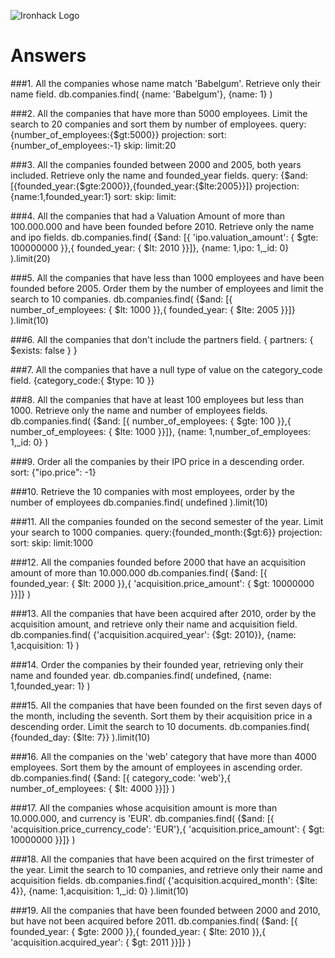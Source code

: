 ![Ironhack Logo](https://i.imgur.com/1QgrNNw.png)

# Answers

###1. All the companies whose name match 'Babelgum'. Retrieve only their name field.
db.companies.find( {name: 'Babelgum'}, {name: 1} )

###2. All the companies that have more than 5000 employees. Limit the search to 20 companies and sort them by number of employees.
query:{number_of_employees:{$gt:5000}} projection: sort: {number_of_employees:-1} skip: limit:20

###3. All the companies founded between 2000 and 2005, both years included. Retrieve only the name and founded_year fields.
query: {$and:[{founded_year:{$gte:2000}},{founded_year:{$lte:2005}}]} projection:{name:1,founded_year:1} sort: skip: limit:

###4. All the companies that had a Valuation Amount of more than 100.000.000 and have been founded before 2010. Retrieve only the name and ipo fields.
db.companies.find( {$and: [{ 'ipo.valuation_amount': { $gte: 100000000 }},{ founded_year: { $lt: 2010 }}]}, {name: 1,ipo: 1,_id: 0} ).limit(20)

###5. All the companies that have less than 1000 employees and have been founded before 2005. Order them by the number of employees and limit the search to 10 companies.
db.companies.find( {$and: [{ number_of_employees: { $lt: 1000 }},{ founded_year: { $lte: 2005 }}]} ).limit(10)

###6. All the companies that don't include the partners field.
{ partners: { $exists: false } }

###7. All the companies that have a null type of value on the category_code field.
{category_code:{ $type: 10 }}

###8. All the companies that have at least 100 employees but less than 1000. Retrieve only the name and number of employees fields.
db.companies.find( {$and: [{ number_of_employees: { $gte: 100 }},{ number_of_employees: { $lte: 1000 }}]}, {name: 1,number_of_employees: 1,_id: 0} )

###9. Order all the companies by their IPO price in a descending order.
sort: {"ipo.price": -1}

###10. Retrieve the 10 companies with most employees, order by the number of employees
db.companies.find( undefined ).limit(10)

###11. All the companies founded on the second semester of the year. Limit your search to 1000 companies.
query:{founded_month:{$gt:6}} projection: sort: skip: limit:1000

###12. All the companies founded before 2000 that have an acquisition amount of more than 10.000.000
db.companies.find( {$and: [{ founded_year: { $lt: 2000 }},{ 'acquisition.price_amount': { $gt: 10000000 }}]} )

###13. All the companies that have been acquired after 2010, order by the acquisition amount, and retrieve only their name and acquisition field.
db.companies.find( {'acquisition.acquired_year': {$gt: 2010}}, {name: 1,acquisition: 1} )

###14. Order the companies by their founded year, retrieving only their name and founded year.
db.companies.find( undefined, {name: 1,founded_year: 1} )

###15. All the companies that have been founded on the first seven days of the month, including the seventh. Sort them by their acquisition price in a descending order. Limit the search to 10 documents.
db.companies.find( {founded_day: {$lte: 7}} ).limit(10)

###16. All the companies on the 'web' category that have more than 4000 employees. Sort them by the amount of employees in ascending order.
db.companies.find( {$and: [{ category_code: 'web'},{ number_of_employees: { $lt: 4000 }}]} )

###17. All the companies whose acquisition amount is more than 10.000.000, and currency is 'EUR'.
db.companies.find( {$and: [{ 'acquisition.price_currency_code': 'EUR'},{ 'acquisition.price_amount': { $gt: 10000000 }}]} )

###18. All the companies that have been acquired on the first trimester of the year. Limit the search to 10 companies, and retrieve only their name and acquisition fields.
db.companies.find( {'acquisition.acquired_month': {$lte: 4}}, {name: 1,acquisition: 1,_id: 0} ).limit(10)

###19. All the companies that have been founded between 2000 and 2010, but have not been acquired before 2011.
db.companies.find( {$and: [{ founded_year: { $gte: 2000 }},{ founded_year: { $lte: 2010 }},{ 'acquisition.acquired_year': { $gt: 2011 }}]} )
